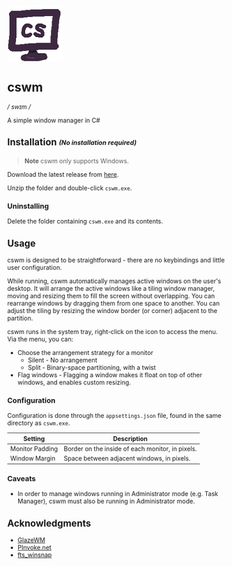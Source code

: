 ![](./docs/cswm_icon.png)

# cswm

_/ swɪm /_

A simple window manager in C#

## Installation <sub><sup>_(No installation required)_</sup></sub>

> **Note** cswm only supports Windows.

Download the latest release from [here](https://github.com/ebalzuweit/cswm/releases/latest).

Unzip the folder and double-click `cswm.exe`.

### Uninstalling

Delete the folder containing `cswm.exe` and its contents.

## Usage

cswm is designed to be straightforward -
there are no keybindings and little user configuration.

While running, cswm automatically manages active windows on the user's desktop.
It will arrange the active windows like a tiling window manager,
moving and resizing them to fill the screen without overlapping.
You can rearrange windows by dragging them from one space to another.
You can adjust the tiling by resizing the window border (or corner) adjacent to the partition.

cswm runs in the system tray, right-click on the icon to access the menu.
Via the menu, you can:
- Choose the arrangement strategy for a monitor
	- Silent - No arrangement
	- Split - Binary-space partitioning, with a twist
- Flag windows - Flagging a window makes it float on top of other windows, and enables custom resizing.

### Configuration

Configuration is done through the `appsettings.json` file, found in the same directory as `cswm.exe`.

| Setting         | Description                                      |
| --------------- | ------------------------------------------------ |
| Monitor Padding | Border on the inside of each monitor, in pixels. |
| Window Margin   | Space between adjacent windows, in pixels.       |

### Caveats

- In order to manage windows running in Administrator mode (e.g. Task Manager), cswm must also be running in Administrator mode.

## Acknowledgments

- [GlazeWM](https://github.com/lars-berger/GlazeWM)
- [PInvoke.net](https://www.pinvoke.net/index.aspx)
- [fts_winsnap](https://github.com/forrestthewoods/fts_winsnap)
